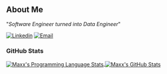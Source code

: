 
<!--
Here are some ideas to get you started:

- 🔭 I’m currently working on ...
- 🌱 I’m currently learning ...
- 👯 I’m looking to collaborate on ...
- 🤔 I’m looking for help with ...
- 💬 Ask me about ...
- 📫 How to reach me: ...
- 😄 Pronouns: ...
- ⚡ Fun fact: ...
-->


## About Me
"*Software Engineer turned into Data Engineer*"


[![Linkedin](https://img.shields.io/badge/Linkedin-%20-green)](https://www.linkedin.com/in/sahilrahman/)
[![Email](https://img.shields.io/badge/Email-%20-gold)](mailto:thesahilrahman@gmail.com)





### GitHub Stats
<a href="https://github.com/sahilrahmann">
  <img align="center" src="https://github-readme-stats.vercel.app/api/top-langs/?username=sahilrahmann&layout=compact&title_color=ffffff&text_color=c9cacc&icon_color=2bbc8a&bg_color=1d1f21" alt="Maxx's Programming Language Stats" />
</a>

<a href="https://github.com/sahilrahmann">
  <img align="center" src="https://github-readme-stats.vercel.app/api?username=sahilrahmann&show_icons=true&line_height=27&hide=contribs,prs,issues&count_private=true&title_color=ffffff&text_color=c9cacc&icon_color=2bbc8a&bg_color=1d1f21" alt="Maxx's GitHub Stats" />
</a>
